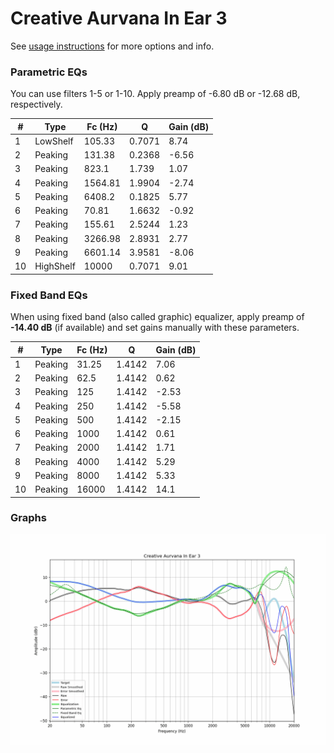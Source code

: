 # Creative Aurvana In Ear 3
See [usage instructions](https://github.com/jaakkopasanen/AutoEq#usage) for more options and info.

### Parametric EQs
You can use filters 1-5 or 1-10. Apply preamp of -6.80 dB or -12.68 dB, respectively.

|   # | Type      |   Fc (Hz) |      Q |   Gain (dB) |
|-----|-----------|-----------|--------|-------------|
|   1 | LowShelf  |    105.33 | 0.7071 |        8.74 |
|   2 | Peaking   |    131.38 | 0.2368 |       -6.56 |
|   3 | Peaking   |    823.1  | 1.739  |        1.07 |
|   4 | Peaking   |   1564.81 | 1.9904 |       -2.74 |
|   5 | Peaking   |   6408.2  | 0.1825 |        5.77 |
|   6 | Peaking   |     70.81 | 1.6632 |       -0.92 |
|   7 | Peaking   |    155.61 | 2.5244 |        1.23 |
|   8 | Peaking   |   3266.98 | 2.8931 |        2.77 |
|   9 | Peaking   |   6601.14 | 3.9581 |       -8.06 |
|  10 | HighShelf |  10000    | 0.7071 |        9.01 |

### Fixed Band EQs
When using fixed band (also called graphic) equalizer, apply preamp of **-14.40 dB** (if available) and set gains manually with these parameters.

|   # | Type    |   Fc (Hz) |      Q |   Gain (dB) |
|-----|---------|-----------|--------|-------------|
|   1 | Peaking |     31.25 | 1.4142 |        7.06 |
|   2 | Peaking |     62.5  | 1.4142 |        0.62 |
|   3 | Peaking |    125    | 1.4142 |       -2.53 |
|   4 | Peaking |    250    | 1.4142 |       -5.58 |
|   5 | Peaking |    500    | 1.4142 |       -2.15 |
|   6 | Peaking |   1000    | 1.4142 |        0.61 |
|   7 | Peaking |   2000    | 1.4142 |        1.71 |
|   8 | Peaking |   4000    | 1.4142 |        5.29 |
|   9 | Peaking |   8000    | 1.4142 |        5.33 |
|  10 | Peaking |  16000    | 1.4142 |       14.1  |

### Graphs
![](./Creative%20Aurvana%20In%20Ear%203.png)
